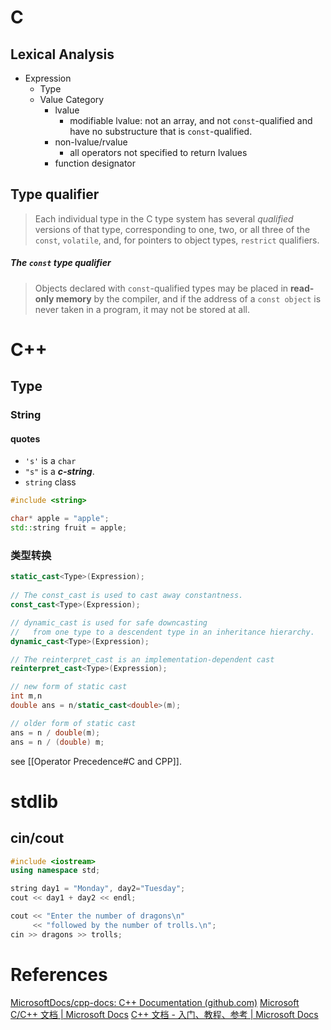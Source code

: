 

# C

## Lexical Analysis

- Expression
	- Type
	- Value Category
		- lvalue
			- modifiable lvalue: not an array, and not `const`-qualified and have no substructure that is `const`-qualified.
		- non-lvalue/rvalue
			- all operators not specified to return lvalues
		- function designator

## Type qualifier

> Each individual type in the C type system has several _qualified_ versions of that type, corresponding to one, two, or all three of the `const`, `volatile`, and, for pointers to object types, `restrict` qualifiers.

##### The `const` type qualifier

> Objects declared with `const`-qualified types may be placed in **read-only memory** by the compiler, and if the address of a `const object` is never taken in a program, it may not be stored at all.


# C++
## Type

### String

#### quotes
- `'s'` is a `char`
- `"s"` is a ***c-string***.
- `string` class
```C++
#include <string>

char* apple = "apple";
std::string fruit = apple;

```

### 类型转换


```C++
static_cast<Type>(Expression);
	
// The const_cast is used to cast away constantness.
const_cast<Type>(Expression);  

// dynamic_cast is used for safe downcasting 
//   from one type to a descendent type in an inheritance hierarchy.
dynamic_cast<Type>(Expression);

// The reinterpret_cast is an implementation-dependent cast
reinterpret_cast<Type>(Expression);
```


```C++
// new form of static cast
int m,n
double ans = n/static_cast<double>(m);

// older form of static cast
ans = n / double(m);  
ans = n / (double) m;
```

see [[Operator Precedence#C and CPP]].


# stdlib
## cin/cout

```c++
#include <iostream>
using namespace std;

string day1 = "Monday", day2="Tuesday";  
cout << day1 + day2 << endl;

cout << "Enter the number of dragons\n"  
	 << "followed by the number of trolls.\n";  
cin >> dragons >> trolls;

```

# References

[MicrosoftDocs/cpp-docs: C++ Documentation (github.com)](https://github.com/MicrosoftDocs/cpp-docs)
[Microsoft C/C++ 文档 | Microsoft Docs](https://docs.microsoft.com/zh-cn/cpp/?view=msvc-160)
[C++ 文档 - 入门、教程、参考 | Microsoft Docs](https://docs.microsoft.com/zh-cn/cpp/cpp/?view=msvc-160)